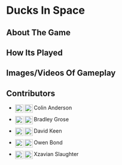 # Ducks In Space

## About The Game

## How Its Played

## Images/Videos Of Gameplay

## Contributors
- Colin Anderson <a href="https://www.linkedin.com/in/bradley-grose/">
  <img align="left" alt="Abhishek's LinkedIN" width="22px" src="https://raw.githubusercontent.com/peterthehan/peterthehan/master/assets/linkedin.svg" />
</a><a href="https://www.instagram.com/bradgrose">
  <img align="left" alt="Bradley Grose" width="22px" src="https://github.githubassets.com/images/modules/logos_page/GitHub-Mark.png" />
</a>

- Bradley Grose <a href="https://www.linkedin.com/in/bradley-grose/">
  <img align="left" alt="Abhishek's LinkedIN" width="22px" src="https://raw.githubusercontent.com/peterthehan/peterthehan/master/assets/linkedin.svg" />
</a><a href="https://www.instagram.com/bradgrose">
  <img align="left" alt="Bradley Grose" width="22px" src="https://github.githubassets.com/images/modules/logos_page/GitHub-Mark.png" />
</a>

- David Keen <a href="https://www.linkedin.com/in/bradley-grose/">
  <img align="left" alt="Abhishek's LinkedIN" width="22px" src="https://raw.githubusercontent.com/peterthehan/peterthehan/master/assets/linkedin.svg" />
</a><a href="https://www.instagram.com/bradgrose">
  <img align="left" alt="Bradley Grose" width="22px" src="https://github.githubassets.com/images/modules/logos_page/GitHub-Mark.png" />
</a>

- Owen Bond <a href="https://www.linkedin.com/in/bradley-grose/">
  <img align="left" alt="Abhishek's LinkedIN" width="22px" src="https://raw.githubusercontent.com/peterthehan/peterthehan/master/assets/linkedin.svg" />
</a><a href="https://www.instagram.com/bradgrose">
  <img align="left" alt="Bradley Grose" width="22px" src="https://github.githubassets.com/images/modules/logos_page/GitHub-Mark.png" />
</a>

- Xzavian Slaughter <a href="https://www.linkedin.com/in/bradley-grose/">
  <img align="left" alt="Abhishek's LinkedIN" width="22px" src="https://raw.githubusercontent.com/peterthehan/peterthehan/master/assets/linkedin.svg" />
</a><a href="https://www.instagram.com/bradgrose">
  <img align="left" alt="Bradley Grose" width="22px" src="https://github.githubassets.com/images/modules/logos_page/GitHub-Mark.png" />
</a>
